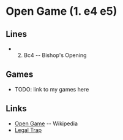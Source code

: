 Open Game (1. e4 e5)
================================================================================

Lines
--------------------------------------------------------------------------------

-   2. Bc4  -- Bishop's Opening


Games
--------------------------------------------------------------------------------

-   TODO: link to my games here


Links
--------------------------------------------------------------------------------

-   [Open Game](https://en.wikipedia.org/wiki/Open_Game) -- Wikipedia
-   [Legal Trap](https://en.wikipedia.org/wiki/L%C3%A9gal_Trap)


